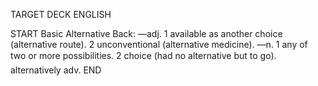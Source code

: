 TARGET DECK
ENGLISH

START
Basic
Alternative
Back: —adj. 1 available as another choice (alternative route). 2 unconventional (alternative medicine). —n. 1 any of two or more possibilities. 2 choice (had no alternative but to go).  alternatively adv.
END
